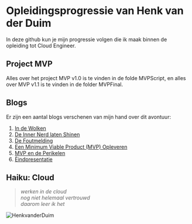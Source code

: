 # Opleidingsprogressie van Henk van der Duim  
In deze github kun je mijn progressie volgen die ik maak binnen de opleiding tot Cloud Engineer.  

## Project MVP
Alles over het project MVP v1.0 is te vinden in de folde MVPScript, en alles over MVP v1.1 is te vinden in de folder MVPFinal.

## Blogs
Er zijn een aantal blogs verschenen van mijn hand over dit avontuur:
1. [In de Wolken](https://www.henkvanderduim.nl/hersenspinsels/column/in-de-wolken/)  
2. [De Inner Nerd laten Shinen](https://www.henkvanderduim.nl/hersenspinsels/column/de-inner-nerd-laten-shinen/)  
3. [De Foutmelding](https://www.henkvanderduim.nl/hersenspinsels/column/de-foutmelding/)  
4. [Een Minimum Viable Product (MVP) Opleveren](https://www.henkvanderduim.nl/hersenspinsels/column/een-minimum-viable-product-mvp-opleveren/)  
5. [MVP en de Perikelen](https://www.henkvanderduim.nl/hersenspinsels/column/mvp-en-de-perikelen/)  
6. [Èindpresentatie](https://www.henkvanderduim.nl/hersenspinsels/column/eindpresentatie/)  

## Haiku: Cloud
> _werken in de cloud_  
> _nog niet helemaal vertrouwd_  
> _daarom leer ik het_

![HenkvanderDuim](/00_includes/henk.jpg)

